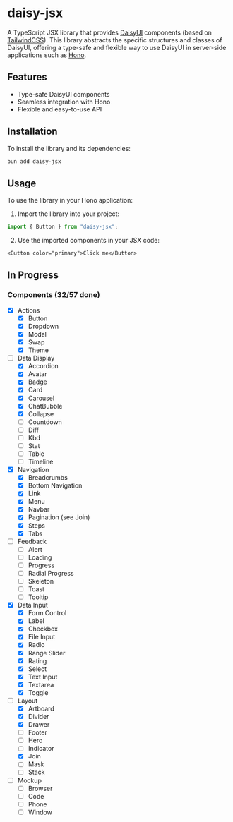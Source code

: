 # daisy-jsx

A TypeScript JSX library that provides [DaisyUI](https://daisyui.com/) components (based on [TailwindCSS](https://tailwindcss.com/)). This library abstracts the specific structures and classes of DaisyUI, offering a type-safe and flexible way to use DaisyUI in server-side applications such as [Hono](https://hono.dev/).

## Features

- Type-safe DaisyUI components
- Seamless integration with Hono
- Flexible and easy-to-use API

## Installation

To install the library and its dependencies:

```bash
bun add daisy-jsx
```

## Usage

To use the library in your Hono application:

1. Import the library into your project:

```ts
import { Button } from "daisy-jsx";
```

2. Use the imported components in your JSX code:

```tsx
<Button color="primary">Click me</Button>
```

## In Progress

### Components (32/57 done)

- [x] Actions
  - [x] Button
  - [x] Dropdown
  - [x] Modal
  - [x] Swap
  - [x] Theme
- [ ] Data Display
  - [x] Accordion
  - [x] Avatar
  - [x] Badge
  - [x] Card
  - [x] Carousel
  - [x] ChatBubble
  - [x] Collapse
  - [ ] Countdown
  - [ ] Diff
  - [ ] Kbd
  - [ ] Stat
  - [ ] Table
  - [ ] Timeline
- [x] Navigation
  - [x] Breadcrumbs
  - [x] Bottom Navigation
  - [x] Link
  - [x] Menu
  - [x] Navbar
  - [x] Pagination (see Join)
  - [x] Steps
  - [x] Tabs
- [ ] Feedback
  - [ ] Alert
  - [ ] Loading
  - [ ] Progress
  - [ ] Radial Progress
  - [ ] Skeleton
  - [ ] Toast
  - [ ] Tooltip
- [x] Data Input
  - [x] Form Control
  - [x] Label
  - [x] Checkbox
  - [x] File Input
  - [x] Radio
  - [x] Range Slider
  - [x] Rating
  - [x] Select
  - [x] Text Input
  - [x] Textarea
  - [x] Toggle
- [ ] Layout
  - [x] Artboard
  - [x] Divider
  - [x] Drawer
  - [ ] Footer
  - [ ] Hero
  - [ ] Indicator
  - [x] Join
  - [ ] Mask
  - [ ] Stack
- [ ] Mockup
  - [ ] Browser
  - [ ] Code
  - [ ] Phone
  - [ ] Window
